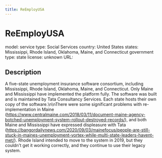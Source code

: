 ```yaml
---
title: ReEmployUSA
---
```


# ReEmployUSA

model: 
service type: Social Services
country: United States
states: Mississippi, Rhode Island, Oklahoma, Maine, and Connecticut
government type: state
license: unknown
URL: 

## Description
A five-state unemployment insurance software consortium, including Mississippi, Rhode Island, Oklahoma, Maine, and Connecticut. Only Maine and Mississippi have implemented the platform fully. The software was built and is maintained by Tata Consultancy Services. Each state hosts their own copy of the software.\n\nThere were some significant problems with re-implementation in Maine (https://www.centralmaine.com/2018/03/11/document-maine-agency-botched-unemployment-system-rollout-destroyed-records/), and both Maine and Mississippi have expressed displeasure with Tata (https://bangordailynews.com/2020/09/03/mainefocus/people-are-still-stuck-in-maines-unemployment-vortex-while-multi-state-leaders-havent-met/). Rhode Island intended to move to the system in 2019, but they couldn't get it working correctly, and they continue to use their legacy system.
